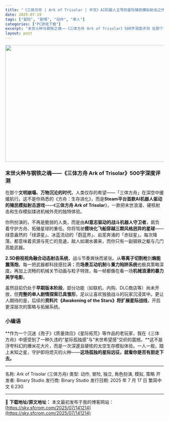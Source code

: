```yaml
---
title: "《三体方舟 | Ark of Trisolar | 中文》AI机器人主导的星际殖民模拟射击之作！"
date: 2025-07-19
tags: ["冒险", "剧情", "动作", "单人"]
categories: ["PC游戏下载"]
excerpt: "末世火种与钢铁之魂——《三体方舟 Ark of Trisolar》500字深度评测 在那个文明崩塌、万物沉沦的时代，人类仅存的希望——「三体方舟」在深空中缓缓航行。这不是你熟悉的《方舟：生存进化》，而是Steam平台首款AI机器人驱动的殖民模拟射击游戏——《三体方舟 Ark of Trisolar》&hellip;"
layout: post
---
```


<img class="aligncenter size-full wp-image-141215" src="https://sky.sfcrom.com/wp-content/uploads/2025/07/2025071905122956.webp" alt="" width="660" height="370" />
<h3>末世火种与钢铁之魂——《三体方舟 Ark of Trisolar》500字深度评测</h3>
在那个<strong>文明崩塌、万物沉沦的时代</strong>，人类仅存的希望——「三体方舟」在深空中缓缓航行。这不是你熟悉的《方舟：生存进化》，而是<strong>Steam平台首款AI机器人驱动的殖民模拟射击游戏</strong>——《<strong>三体方舟 Ark of Trisolar</strong>》，一款把末世浪漫、硬核射击和生存模拟揉进机械外壳的独特体验。

你所扮演的，不再是脆弱的人类，而是由<strong>AI意志驱动的战斗机器人守卫者</strong>，肩负着守护方舟、拓殖星球的重任。你将驾驶<strong>模块化飞船穿越三颗风格迥异的星球</strong>——绿意盎然的「绿源星」、冰蓝流动的「蔚蓝界」、岩浆奔涌的「赤狱星」。每次降落，都意味着资源与死亡的竞速，敌人如潮水袭来，而你只有一副钢铁之躯与几门高能武器。

<strong>2.5D俯视视角融合动态射击系统</strong>，战斗节奏爽快而紧张。从<strong>等离子切割枪</strong>到<strong>熵能震荡炮</strong>，每一把武器都科技感拉满；而<strong>场景互动机制</strong>与<strong>重力陷阱系统</strong>也极具策略深度。再加上流畅的机械关节动画与粒子特效，每一帧都像在看一场<strong>机械浪漫的暴力美学电影</strong>。

虽然目前仍处于<strong>早期版本阶段</strong>，部分功能（如联机、内购、DLC商店等）尚未开放，但<strong>完整的单人剧情探索已具雏形</strong>，足以让喜欢独狼战斗的玩家沉浸其中。更让人期待的是，后续的<strong>资料片《Awakening of the Stars》将扩展星际战线</strong>，开启更深层次的策略与拓展系统。
<h3>小编语</h3>
**作为一个沉迷《孢子》《质量效应》《星际拓荒》等作品的老玩家，我在《三体方舟》中感受到了一种久违的“星际孤独感”与“末世希望感”交织的震撼。**这不是浮夸科幻的爆米花大片，而是一次深邃且硬核的太空生存模拟体验。一人一舰，踏上未知之星，守护即将熄灭的火种——<strong>这场孤独的星际远征，就看你是否有胆走下去。</strong>

<hr />

名称: Ark of Trisolar (三体方舟)
类型: 动作, 冒险, 独立, 角色扮演, 模拟, 策略
开发者: Binary Studio
发行商: Binary Studio
发行日期: 2025 年 7 月 17 日
繁简中文
6.23G

---
📖 **下载地址/原文地址：** 本文最初发布于我的博客网站：[https://sky.sfcrom.com/2025/07/141214](https://sky.sfcrom.com/2025/07/141214)
